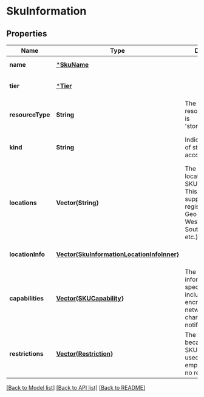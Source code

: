 # SkuInformation


## Properties
Name | Type | Description | Notes
------------ | ------------- | ------------- | -------------
**name** | [***SkuName**](SkuName.md) |  | [default to nothing]
**tier** | [***Tier**](Tier.md) |  | [optional] [default to nothing]
**resourceType** | **String** | The type of the resource, usually it is &#39;storageAccounts&#39;. | [optional] [readonly] [default to nothing]
**kind** | **String** | Indicates the type of storage account. | [optional] [readonly] [default to nothing]
**locations** | **Vector{String}** | The set of locations that the SKU is available. This will be supported and registered Azure Geo Regions (e.g. West US, East US, Southeast Asia, etc.). | [optional] [readonly] [default to nothing]
**locationInfo** | [**Vector{SkuInformationLocationInfoInner}**](SkuInformationLocationInfoInner.md) |  | [optional] [default to nothing]
**capabilities** | [**Vector{SKUCapability}**](SKUCapability.md) | The capability information in the specified SKU, including file encryption, network ACLs, change notification, etc. | [optional] [readonly] [default to nothing]
**restrictions** | [**Vector{Restriction}**](Restriction.md) | The restrictions because of which SKU cannot be used. This is empty if there are no restrictions. | [optional] [default to nothing]


[[Back to Model list]](../README.md#models) [[Back to API list]](../README.md#api-endpoints) [[Back to README]](../README.md)


